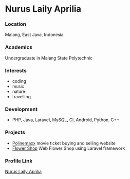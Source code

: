 # Nurus Laily Aprilia

### Location

Malang, East Java, Indonesia

### Academics

Undergraduate in Malang State Polytechnic

### Interests

- coding
- music
- nature
- travelling

### Development

- PHP, Java, Laravel, MySQL, CI, Android, Python, C++

### Projects

- [Polinemaxx](https://github.com/nuruslaily/polinemaxx) movie ticket buying and selling website
- [Flower Shop](https://github.com/nuruslaily/flower-shop) Web Flower Shop using Laravel framework

### Profile Link

[Nurus Laily Aprilia](https://github.com/nuruslaily)